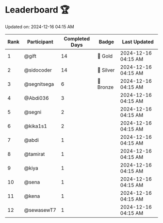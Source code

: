 # Leaderboard 🏆

Updated on: 2024-12-16 04:15 AM

| Rank | Participant       | Completed Days | Badge      | Last Updated         |
|------|-------------------|----------------|------------|----------------------|
| 1    | @gift             | 14             | 🏅 Gold     | 2024-12-16 04:15 AM |
| 2    | @sidocoder        | 14             | 🥈 Silver   | 2024-12-16 04:15 AM |
| 3    | @segnitsega       | 6              | 🥉 Bronze   | 2024-12-16 04:15 AM |
| 4    | @Abdi036          | 3              |            | 2024-12-16 04:15 AM |
| 5    | @segni            | 2              |            | 2024-12-16 04:15 AM |
| 6    | @kika1s1          | 2              |            | 2024-12-16 04:15 AM |
| 7    | @abdi             | 1              |            | 2024-12-16 04:15 AM |
| 8    | @tamirat          | 1              |            | 2024-12-16 04:15 AM |
| 9    | @kiya             | 1              |            | 2024-12-16 04:15 AM |
| 10   | @sena             | 1              |            | 2024-12-16 04:15 AM |
| 11   | @kena             | 1              |            | 2024-12-16 04:15 AM |
| 12   | @sewasewT7        | 1              |            | 2024-12-16 04:15 AM |
